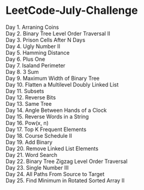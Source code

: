 # LeetCode-July-Challenge
Day 1. Arraning Coins  
Day 2. Binary Tree Level Order Traversal II  
Day 3. Prison Cells After N Days  
Day 4. Ugly Number II  
Day 5. Hamming Distance  
Day 6. Plus One  
Day 7. Isaland Perimeter  
Day 8. 3 Sum  
Day 9. Maximum Width of Binary Tree  
Day 10. Flatten a Multilevel Doubly Linked List  
Day 11. Subsets  
Day 12. Reverse Bits  
Day 13. Same Tree  
Day 14. Angle Between Hands of a Clock  
Day 15. Reverse Words in a String  
Day 16. Pow(x, n)  
Day 17. Top K Frequent Elements  
Day 18. Course Schedule II  
Day 19. Add Binary  
Day 20. Remove Linked List Elements  
Day 21. Word Search  
Day 22. Binary Tree Zigzag Level Order Traversal  
Day 23. Single Number III  
Day 24. All Paths From Source to Target  
Day 25. Find Minimum in Rotated Sorted Array II